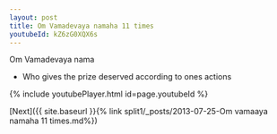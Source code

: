 ```yaml
---
layout: post
title: Om Vamadevaya namaha 11 times
youtubeId: kZ6zG0XQX6s
---
```

 
 
Om Vamadevaya nama 
 
 -  Who gives the prize deserved according to ones actions 
 
  
 
  
 
 
 
 
 
 


{% include youtubePlayer.html id=page.youtubeId %}
 
[Next]({{ site.baseurl }}{% link  split1/_posts/2013-07-25-Om vamaaya namaha 11 times.md%})
 
